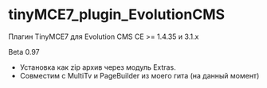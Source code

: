 # tinyMCE7_plugin_EvolutionCMS
Плагин TinyMCE7 для Evolution CMS CE >= 1.4.35 и 3.1.х


Beta 0.97

- Установка как zip архив через модуль Extras. <br>
- Совместим с MultiTv и PageBuilder из моего гита (на данный момент) <br>
